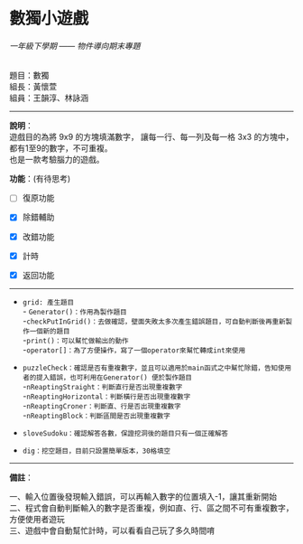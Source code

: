 # 數獨小遊戲
###### 一年級下學期 —— 物件導向期末專題

題目：數獨  
組長：黃懷萱  
組員：王韻淳、林詠涵
***

**說明**：  
遊戲目的為將 9x9 的方塊填滿數字， 讓每一行、每一列及每一格 3x3 的方塊中，都有1至9的數字，不可重複。  
也是一款考驗腦力的遊戲。

**功能**：(有待思考)  
- [ ] 復原功能
- [x] 除錯輔助
- [x] 改錯功能
- [x] 計時
- [x] 返回功能


----
+ `grid: 產生題目`   
      - `Generator()：作用為製作題目  `       
      -`checkPutInGrid()：去做確認，壁面失敗太多次產生錯誤題目，可自動判斷後再重新製作一個新的題目  `    
      -`print()：可以幫忙做輸出的動作   `   
      -`operator[]：為了方便操作，寫了一個operator來幫忙轉成int來使用   `      
      
+ `puzzleCheck：確認是否有重複數字，並且可以適用於main函式之中幫忙除錯，告知使用者的提入錯誤，也可利用在Generator() 便於製作題目`   
      -`nReaptingStraight：判斷直行是否出現重複數字`     
      -`nReaptingHorizontal：判斷橫行是否出現重複數字`    
      -`nReaptingCroner：判斷直、行是否出現重複數字`    
      -`nReaptingBlock：判斷區間是否出現重複數字`    
      
+ `sloveSudoku：確認解答各數，保證挖洞後的題目只有一個正確解答`   
      
+ `dig：挖空題目，目前只設置簡單版本，30格填空`

***
**備註**：

一、輸入位置後發現輸入錯誤，可以再輸入數字的位置填入-1，讓其重新開始    
二、程式會自動判斷輸入的數字是否重複，例如直、行、區之間不可有重複數字，方便使用者遊玩   
三、遊戲中會自動幫忙計時，可以看看自己玩了多久時間唷   
